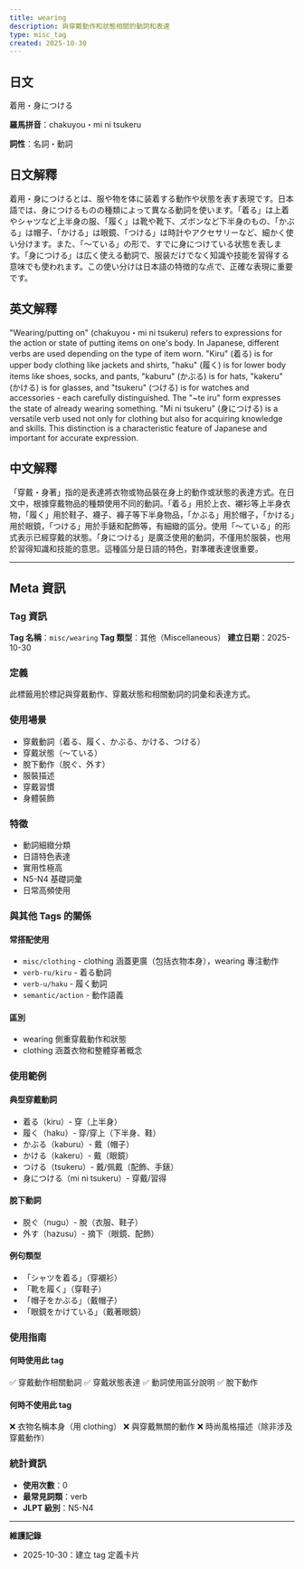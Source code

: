 ```yaml
---
title: wearing
description: 與穿戴動作和狀態相關的動詞和表達
type: misc_tag
created: 2025-10-30
---
```


## 日文
着用・身につける

**羅馬拼音**：chakuyou・mi ni tsukeru

**詞性**：名詞・動詞

## 日文解釋
着用・身につけるとは、服や物を体に装着する動作や状態を表す表現です。日本語では、身につけるものの種類によって異なる動詞を使います。「着る」は上着やシャツなど上半身の服、「履く」は靴や靴下、ズボンなど下半身のもの、「かぶる」は帽子、「かける」は眼鏡、「つける」は時計やアクセサリーなど、細かく使い分けます。また、「〜ている」の形で、すでに身につけている状態を表します。「身につける」は広く使える動詞で、服装だけでなく知識や技能を習得する意味でも使われます。この使い分けは日本語の特徴的な点で、正確な表現に重要です。

## 英文解釋
"Wearing/putting on" (chakuyou・mi ni tsukeru) refers to expressions for the action or state of putting items on one's body. In Japanese, different verbs are used depending on the type of item worn. "Kiru" (着る) is for upper body clothing like jackets and shirts, "haku" (履く) is for lower body items like shoes, socks, and pants, "kaburu" (かぶる) is for hats, "kakeru" (かける) is for glasses, and "tsukeru" (つける) is for watches and accessories - each carefully distinguished. The "~te iru" form expresses the state of already wearing something. "Mi ni tsukeru" (身につける) is a versatile verb used not only for clothing but also for acquiring knowledge and skills. This distinction is a characteristic feature of Japanese and important for accurate expression.

## 中文解釋
「穿戴・身著」指的是表達將衣物或物品裝在身上的動作或狀態的表達方式。在日文中，根據穿戴物品的種類使用不同的動詞。「着る」用於上衣、襯衫等上半身衣物，「履く」用於鞋子、襪子、褲子等下半身物品，「かぶる」用於帽子，「かける」用於眼鏡，「つける」用於手錶和配飾等，有細緻的區分。使用「〜ている」的形式表示已經穿戴的狀態。「身につける」是廣泛使用的動詞，不僅用於服裝，也用於習得知識和技能的意思。這種區分是日語的特色，對準確表達很重要。

---

## Meta 資訊

### Tag 資訊

**Tag 名稱**：`misc/wearing`
**Tag 類型**：其他（Miscellaneous）
**建立日期**：2025-10-30

### 定義

此標籤用於標記與穿戴動作、穿戴狀態和相關動詞的詞彙和表達方式。

### 使用場景

- 穿戴動詞（着る、履く、かぶる、かける、つける）
- 穿戴狀態（〜ている）
- 脫下動作（脱ぐ、外す）
- 服裝描述
- 穿戴習慣
- 身體裝飾

### 特徵

- 動詞細緻分類
- 日語特色表達
- 實用性極高
- N5-N4 基礎詞彙
- 日常高頻使用

### 與其他 Tags 的關係

#### 常搭配使用
- `misc/clothing` - clothing 涵蓋更廣（包括衣物本身），wearing 專注動作
- `verb-ru/kiru` - 着る動詞
- `verb-u/haku` - 履く動詞
- `semantic/action` - 動作語義

#### 區別
- wearing 側重穿戴動作和狀態
- clothing 涵蓋衣物和整體穿著概念

### 使用範例

#### 典型穿戴動詞
- 着る（kiru）- 穿（上半身）
- 履く（haku）- 穿/穿上（下半身、鞋）
- かぶる（kaburu）- 戴（帽子）
- かける（kakeru）- 戴（眼鏡）
- つける（tsukeru）- 戴/佩戴（配飾、手錶）
- 身につける（mi ni tsukeru）- 穿戴/習得

#### 脫下動詞
- 脱ぐ（nugu）- 脫（衣服、鞋子）
- 外す（hazusu）- 摘下（眼鏡、配飾）

#### 例句類型
- 「シャツを着る」（穿襯衫）
- 「靴を履く」（穿鞋子）
- 「帽子をかぶる」（戴帽子）
- 「眼鏡をかけている」（戴著眼鏡）

### 使用指南

#### 何時使用此 tag
✅ 穿戴動作相關動詞
✅ 穿戴狀態表達
✅ 動詞使用區分說明
✅ 脫下動作

#### 何時不使用此 tag
❌ 衣物名稱本身（用 clothing）
❌ 與穿戴無關的動作
❌ 時尚風格描述（除非涉及穿戴動作）

### 統計資訊

- **使用次數**：0
- **最常見詞類**：verb
- **JLPT 級別**：N5-N4

---

**維護記錄**
- 2025-10-30：建立 tag 定義卡片
